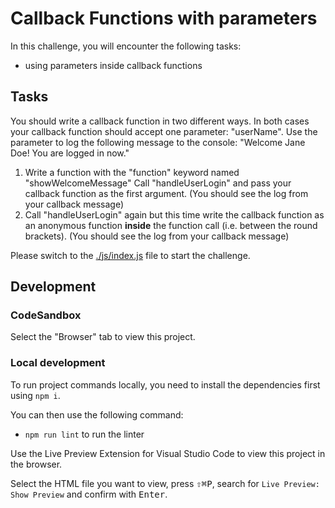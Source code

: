 # Callback Functions with parameters

In this challenge, you will encounter the following tasks:

- using parameters inside callback functions

## Tasks

You should write a callback function in two different ways.
In both cases your callback function should accept one parameter: "userName".
Use the parameter to log the following message to the console:
"Welcome Jane Doe! You are logged in now."

1. Write a function with the "function" keyword named "showWelcomeMessage"
   Call "handleUserLogin" and pass your callback function as the first argument.
   (You should see the log from your callback message)
2. Call "handleUserLogin" again but this time write the callback function as an anonymous function **inside** the function call (i.e. between the round brackets).
   (You should see the log from your callback message)

Please switch to the [./js/index.js](js/index.js) file to start the challenge.

## Development

### CodeSandbox

Select the "Browser" tab to view this project.

### Local development

To run project commands locally, you need to install the dependencies first using `npm i`.

You can then use the following command:

- `npm run lint` to run the linter

Use the Live Preview Extension for Visual Studio Code to view this project in the browser.

Select the HTML file you want to view, press <kbd>⇧</kbd><kbd>⌘</kbd><kbd>P</kbd>, search for `Live Preview: Show Preview` and confirm with <kbd>Enter</kbd>.
